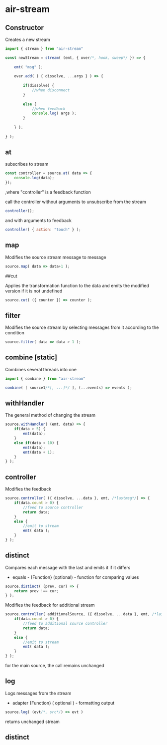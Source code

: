 # air-stream

## Constructor

Creates a new stream

```js
import { stream } from "air-stream"

const newStream = stream( (emt, { over/*, hook, sweep*/ }) => {
  
    emt( "msg" );
    
    over.add( ( { dissolve, ...args } ) => {
      
        if(dissolve) {
            //when disconnect
        }
        
        else {
            //when feedback
            console.log( args );
        }
        
    } );
    
} );
```

## at

subscribes to stream

```js
const controller = source.at( data => {
    console.log(data);
});
```

,where "controller" is a feedback function

call the controller without arguments to unsubscribe from the stream

```js
controller();
```

and with arguments to feedback 

```js
controller( { action: "touch" } );
```

## map

Modifies the source stream message to message


```js
source.map( data => data+1 );
```

##cut

Applies the transformation function to the data and emits the modified version if it is not undefined

```js
source.cut( ({ counter }) => counter );
```

## filter

Modifies the source stream by selecting messages from it according to the condition


```js
source.filter( data => data > 1 );
```

## combine \[static\]

Combines several threads into one


```js
import { combine } from "air-stream"

combine( [ source1/*[, ...]*/ ], (...events) => events );
```

## withHandler

The general method of changing the stream


```js
source.withHandler( (emt, data) => {
    if(data > 5) {
        emt(data);
    }
    else if(data < 10) {
        emt(data);
        emt(data + 1);
    }
} );
```

## controller

Modifies the feedback 

```js
source.controller( ({ dissolve, ...data }, emt, /*lastmsg*/) => {
    if(data.count > 0) {
        //feed to source controller
        return data;
    }
    else {
        //emit to stream
        emt( data );
    }
} );
```

## distinct
Compares each message with the last and emits it if it differs

- equals - {Function} (optional) - function for comparing values

```js
source.distinct( (prev, cur) => {
    return prev !== cur;
} );
```

Modifies the feedback for additional stream
```js
source.controller( additionalSource, ({ dissolve, ...data }, emt, /*lastmsg*/) => {
    if(data.count > 0) {
        //feed to additional source controller
        return data;
    }
    else {
        //emit to stream
        emt( data );
    }
} );
```

for the main source, the call remains unchanged

## log

Logs messages from the stream
- adapter {Function} ( optional ) - formatting output

```js
source.log( (evt/*, src*/) => evt )
```

returns unchanged stream

## distinct

